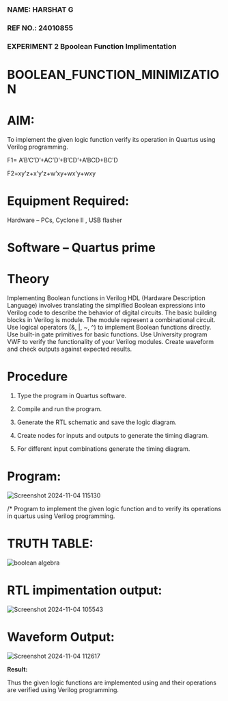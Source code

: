 ### NAME: HARSHAT G
### REF NO.: 24010855
### EXPERIMENT 2 Bpoolean Function Implimentation
# BOOLEAN_FUNCTION_MINIMIZATION

# AIM:

To implement the given logic function verify its operation in Quartus using Verilog programming.

F1= A’B’C’D’+AC’D’+B’CD’+A’BCD+BC’D 

F2=xy’z+x’y’z+w’xy+wx’y+wxy

# Equipment Required:

Hardware – PCs, Cyclone II , USB flasher

# Software – Quartus prime

# Theory
Implementing Boolean functions in Verilog HDL (Hardware Description Language) involves translating the simplified Boolean expressions into Verilog code to describe the behavior of digital circuits. The basic building blocks in Verilog is module. The module represent a combinational circuit. Use logical operators (&, |, ~, ^) to implement Boolean functions directly. Use built-in gate primitives for basic functions. Use University program VWF to verify the functionality of your Verilog modules. Create waveform and check outputs against expected results.



# Procedure

1.	Type the program in Quartus software.

2.	Compile and run the program.

3.	Generate the RTL schematic and save the logic diagram.

4.	Create nodes for inputs and outputs to generate the timing diagram.

5.	For different input combinations generate the timing diagram.


# Program:

![Screenshot 2024-11-04 115130](https://github.com/user-attachments/assets/361134ce-9571-4cf7-aa11-31715288e86d)

/* Program to implement the given logic function and to verify its operations in quartus using Verilog programming. 

# TRUTH TABLE:

![boolean algebra](https://github.com/user-attachments/assets/f3517a11-9042-4575-8323-4ffc3e8542ad)


# RTL impimentation output:

![Screenshot 2024-11-04 105543](https://github.com/user-attachments/assets/9a58b905-6422-40ee-8749-e5f74ffe44e3)



# Waveform Output:

![Screenshot 2024-11-04 112617](https://github.com/user-attachments/assets/d7edb8c2-7ec1-4caa-976e-092abc9e6dfa)

**Result:**

Thus the given logic functions are implemented using and their operations are verified using Verilog programming.

